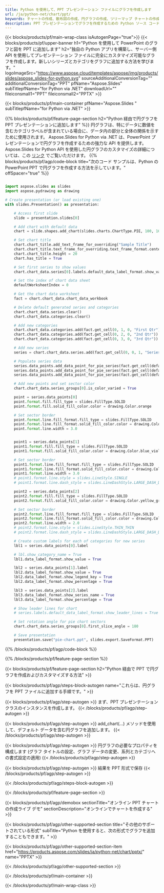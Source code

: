 ```yaml
---
title: Python を使用して、PPT プレゼンテーション ファイルにグラフを作成します
url: /ja/python-net/chart/ppt/
keywords: チャートの作成、散布図の作成、円グラフの作成、ツリーマップ チャートの作成、株価チャートの作成、箱ひげ図の作成、ヒストグラム チャートの作成、ファネル チャートの作成、サンバースト チャート、マルチカテゴリ チャート、PowerPoint プレゼンテーション、Python
description: PPT プレゼンテーションでグラフを作成するための Python ソース コード。
---
```


{{< blocks/products/pf/main-wrap-class isAutogenPage="true">}}
{{< blocks/products/pf/upper-banner h1="Python を使用して PowerPoint のグラフと図を PPT に追加します" h2="独自の Python アプリを構築し、サーバー側 API を使用してプレゼンテーション ファイルに完全にカスタマイズ可能なグラフを作成します。新しいシリーズとカテゴリをグラフに追加する方法を学びます。" logoImageSrc="https://www.aspose.cloud/templates/aspose/img/products/slides/aspose_slides-for-python.svg" sourceAdditionalConversionTag="" additionalConversionTag="PPT" pfName="Aspose.Slides" subTitlepfName="for Python via .NET" downloadUrl="" fileiconsmall1="PPT" fileiconsmall2="PPTX" >}}

{{< blocks/products/pf/main-container pfName="Aspose.Slides " subTitlepfName="for Python via .NET" >}}

{{% blocks/products/pf/feature-page-section  h2="Python 経由で円グラフを PPT プレゼンテーションに追加します" %}}
円グラフは、特にデータに数値を含むカテゴリラベルが含まれている場合に、データ内の部分と全体の関係を示すために使用されます。 Aspose.Slides for Python via .NET は、PowerPoint プレゼンテーションで円グラフを作成するための強力な API を提供します。 Aspose.Slides for Python API を使用した円グラフのカスタマイズの詳細については、この [リンク](https://docs.aspose.com/slides/python-net/pie-chart/) でご覧いただけます。
{{% blocks/products/pf/agp/code-block title="次のコード サンプルは、Python の PowerPoint PPT で円グラフを作成する方法を示しています。" offSpacer="true" %}}

```py

import aspose.slides as slides
import aspose.pydrawing as drawing

# Create presentation (or load existing one) 
with slides.Presentation() as presentation:

    # Access first slide
    slide = presentation.slides[0]

    # Add chart with default data
    chart = slide.shapes.add_chart(slides.charts.ChartType.PIE, 100, 100, 400, 400)

    # Set chart title
    chart.chart_title.add_text_frame_for_overriding("Sample Title")
    chart.chart_title.text_frame_for_overriding.text_frame_format.center_text = slides.NullableBool(True)
    chart.chart_title.height = 20
    chart.has_title = True

    # Set first series to show values
    chart.chart_data.series[0].labels.default_data_label_format.show_value = True

    # Set the index of chart data sheet
    defaultWorksheetIndex = 0

    # Get the chart data worksheet
    fact = chart.chart_data.chart_data_workbook

    # Delete default generated series and categories
    chart.chart_data.series.clear()
    chart.chart_data.categories.clear()

    # Add new categories
    chart.chart_data.categories.add(fact.get_cell(0, 1, 0, "First Qtr"))
    chart.chart_data.categories.add(fact.get_cell(0, 2, 0, "2nd Qtr"))
    chart.chart_data.categories.add(fact.get_cell(0, 3, 0, "3rd Qtr"))

    # Add new series
    series = chart.chart_data.series.add(fact.get_cell(0, 0, 1, "Series 1"), chart.type)

    # Populate series data
    series.data_points.add_data_point_for_pie_series(fact.get_cell(defaultWorksheetIndex, 1, 1, 20))
    series.data_points.add_data_point_for_pie_series(fact.get_cell(defaultWorksheetIndex, 2, 1, 50))
    series.data_points.add_data_point_for_pie_series(fact.get_cell(defaultWorksheetIndex, 3, 1, 30))

    # Add new points and set sector color
    chart.chart_data.series_groups[0].is_color_varied = True

    point = series.data_points[0]
    point.format.fill.fill_type = slides.FillType.SOLID
    point.format.fill.solid_fill_color.color = drawing.Color.orange

    # Set sector border
    point.format.line.fill_format.fill_type = slides.FillType.SOLID
    point.format.line.fill_format.solid_fill_color.color = drawing.Color.gray
    point.format.line.width = 3.0


    point1 = series.data_points[1]
    point1.format.fill.fill_type = slides.FillType.SOLID
    point1.format.fill.solid_fill_color.color = drawing.Color.blue_violet

    # Set sector border
    point1.format.line.fill_format.fill_type = slides.FillType.SOLID
    point1.format.line.fill_format.solid_fill_color.color = drawing.Color.blue
    point1.format.line.width = 3.0
    # point1.format.line.style = slides.LineStyle.SINGLE
    # point1.format.line.dash_style = slides.LineDashStyle.LARGE_DASH_DOT

    point2 = series.data_points[2]
    point2.format.fill.fill_type = slides.FillType.SOLID
    point2.format.fill.solid_fill_color.color = drawing.Color.yellow_green

    # Set sector border
    point2.format.line.fill_format.fill_type = slides.FillType.SOLID
    point2.format.line.fill_format.solid_fill_color.color = drawing.Color.red
    point2.format.line.width = 2.0
    # point2.format.line.style = slides.LineStyle.THIN_THIN
    # point2.format.line.dash_style = slides.LineDashStyle.LARGE_DASH_DOT_DOT

    # Create custom labels for each of categories for new series
    lbl1 = series.data_points[0].label

    # lbl.show_category_name = True
    lbl1.data_label_format.show_value = True

    lbl2 = series.data_points[1].label
    lbl2.data_label_format.show_value = True
    lbl2.data_label_format.show_legend_key = True
    lbl2.data_label_format.show_percentage = True

    lbl3 = series.data_points[2].label
    lbl3.data_label_format.show_series_name = True
    lbl3.data_label_format.show_percentage = True

    # Show leader lines for chart
    # series.labels.default_data_label_format.show_leader_lines = True

    # Set rotation angle for pie chart sectors
    chart.chart_data.series_groups[0].first_slice_angle = 180

    # Save presentation
    presentation.save("pie-chart.ppt", slides.export.SaveFormat.PPT)

```

{{% /blocks/products/pf/agp/code-block %}}

{{% /blocks/products/pf/feature-page-section %}}

{{< blocks/products/pf/feature-page-section  h2="Python 経由で PPT で円グラフを作成およびカスタマイズする方法" >}}

{{< blocks/products/pf/agp/steps-block-autogen name="これらは、円グラフを PPT ファイルに追加する手順です。" >}}

{{< blocks/products/pf/agp/step-autogen >}}
まず、PPT プレゼンテーション クラスのインスタンスを作成します。
{{< /blocks/products/pf/agp/step-autogen >}}

{{< blocks/products/pf/agp/step-autogen >}}
add_chart(...) メソッドを使用して、デフォルト データを含む円グラフを追加します。
{{< /blocks/products/pf/agp/step-autogen >}}

{{< blocks/products/pf/agp/step-autogen >}}
円グラフの必要なプロパティを構成します (グラフ タイトルの設定、グラフ データの変更、系列とカテゴリへの書式設定の適用)
{{< /blocks/products/pf/agp/step-autogen >}}

{{< blocks/products/pf/agp/step-autogen >}}
結果を PPT 形式で保存
{{< /blocks/products/pf/agp/step-autogen >}}

{{< /blocks/products/pf/agp/steps-block-autogen >}}

{{< /blocks/products/pf/feature-page-section >}}

{{< blocks/products/pf/agp/demobox sectionTitle="オンライン PPT チャートの作成ライブ デモ" sectionDescription="オンラインでチャートを作成する" >}}

{{< blocks/products/pf/agp/other-supported-section title="その他のサポートされている形式" subTitle="Python を使用すると、次の形式でグラフを追加することもできます。" >}}

{{< blocks/products/pf/agp/other-supported-section-item href="https://products.aspose.com/slides/ja/python-net/chart/pptx/" name="PPTX" >}}


{{< /blocks/products/pf/agp/other-supported-section >}}

{{< /blocks/products/pf/main-container >}}
    
{{< /blocks/products/pf/main-wrap-class >}}
